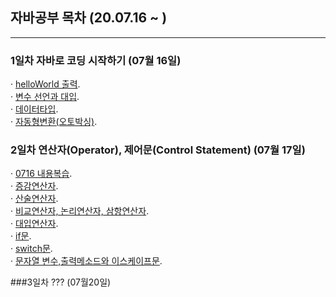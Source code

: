 ## 자바공부 목차 (20.07.16 ~ )
---
### 1일차 자바로 코딩 시작하기 (07월 16일)
· [helloWorld 출력](https://github.com/Muhkeun/muhkeun.github.io-java/blob/master/java0716/HelloWorld.java).  
· [변수 선언과 대입](https://github.com/Muhkeun/muhkeun.github.io-java/blob/master/java0716/Veriable.java).  
· [데이터타입](https://github.com/Muhkeun/muhkeun.github.io-java/blob/master/java0716/DataType.java).  
· [자동형변환(오토박싱)](https://github.com/Muhkeun/muhkeun.github.io-java/blob/master/java0716/AutoBoxing.java).  

### 2일차 연산자(Operator), 제어문(Control Statement) (07월 17일)
· [0716 내용복습](https://github.com/Muhkeun/muhkeun.github.io-java/blob/master/java0717/Review0717.java).  
· [증감연산자](https://github.com/Muhkeun/muhkeun.github.io-java/blob/master/java0717/Operator01.java).  
· [산술연산자](https://github.com/Muhkeun/muhkeun.github.io-java/blob/master/java0717/Operator02.java).  
· [비교연산자, 논리연산자, 삼항연산자](https://github.com/Muhkeun/muhkeun.github.io-java/blob/master/java0717/Operator03.java).  
· [대입연산자](https://github.com/Muhkeun/muhkeun.github.io-java/blob/master/java0717/Operator04.java).  
· [if문](https://github.com/Muhkeun/muhkeun.github.io-java/blob/master/java0717/ControlState01.java).  
· [switch문](https://github.com/Muhkeun/muhkeun.github.io-java/blob/master/java0717/ControlState02.java).  
· [문자열 변수,출력메소드와 이스케이프문](https://github.com/Muhkeun/muhkeun.github.io-java/blob/master/java0717/String01.java).  
  
  ###3일차 ??? (07월20일)
